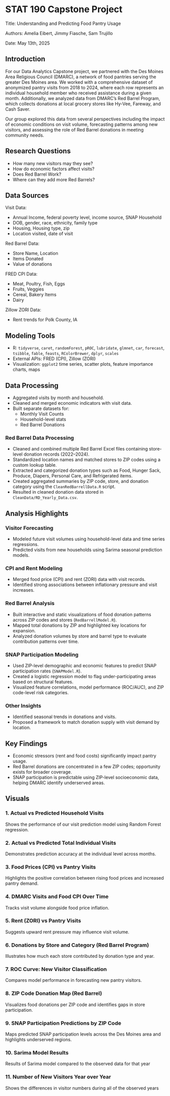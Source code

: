# STAT 190 Capstone Project

Title: Understanding and Predicting Food Pantry Usage

Authors: Amelia Eibert, Jimmy Fiasche, Sam Trujillo

Date: May 13th, 2025

## Introduction

For our Data Analytics Capstone project, we partnered with the Des Moines Area Religious Council (DMARC), a network of food pantries serving the greater Des Moines area. We worked with a comprehensive dataset of anonymized pantry visits from 2018 to 2024, where each row represents an individual household member who received assistance during a given month. Additionally, we analyzed data from DMARC’s Red Barrel Program, which collects donations at local grocery stores like Hy-Vee, Fareway, and Cash Saver.

Our group explored this data from several perspectives including the impact of economic conditions on visit volume, forecasting patterns among new visitors, and assessing the role of Red Barrel donations in meeting community needs.

## Research Questions
- How many new visitors may they see?
- How do economic factors affect visits?
- Does Red Barrel Work?
- Where can they add more Red Barrels?

## Data Sources

Visit Data:
- Annual Income, federal poverty level, income source, SNAP Household
- DOB, gender, race, ethnicity, family type
- Housing, Housing type, zip
- Location visited, date of visit

Red Barrel Data: 
- Store Name, Location
- Items Donated
- Value of donations

FRED CPI Data: 
- Meat, Poultry, Fish, Eggs
- Fruits, Veggies
- Cereal, Bakery Items
- Dairy

Zillow ZORI Data:
- Rent trends for Polk County, IA

## Modeling Tools
- R: `tidyverse`, `caret`, `randomForest`, `pROC`, `lubridate`, `glmnet`, `car`, `forecast`, `tsibble`, `fable`, `feasts`, `RColorBrewer`, `dplyr`, `scales`
- External APIs: FRED (CPI), Zillow (ZORI)
- Visualization: `ggplot2` time series, scatter plots, feature importance charts, maps

## Data Processing
- Aggregated visits by month and household.
- Cleaned and merged economic indicators with visit data.
- Built separate datasets for:
  - Monthly Visit Counts
  - Household-level stats
  - Red Barrel Donations

### Red Barrel Data Processing

- Cleaned and combined multiple Red Barrel Excel files containing store-level donation records (2022–2024).
- Standardized location names and matched stores to ZIP codes using a custom lookup table.
- Extracted and categorized donation types such as Food, Hunger Sack, Produce, Diapers, Personal Care, and Refrigerated items.
- Created aggregated summaries by ZIP code, store, and donation category using the `CleanRedBarrellData.R` script.
- Resulted in cleaned donation data stored in `CleanData/RD_Yearly_Data.csv`.

## Analysis Highlights

### Visitor Forecasting

- Modeled future visit volumes using household-level data and time series regressions.
- Predicted visits from new households using Sarima seasonal prediction models.

### CPI and Rent Modeling

- Merged food price (CPI) and rent (ZORI) data with visit records.
- Identified strong associations between inflationary pressure and visit increases.

### Red Barrel Analysis

- Built interactive and static visualizations of food donation patterns across ZIP codes and stores (`RedBarrellModel.R`).
- Mapped total donations by ZIP and highlighted key locations for expansion.
- Analyzed donation volumes by store and barrel type to evaluate contribution patterns over time.

### SNAP Participation Modeling

- Used ZIP-level demographic and economic features to predict SNAP participation rates (`SNAPModel.R`).
- Created a logistic regression model to flag under-participating areas based on structural features.
- Visualized feature correlations, model performance (ROC/AUC), and ZIP code-level risk categories.

### Other Insights

- Identified seasonal trends in donations and visits.
- Proposed a framework to match donation supply with visit demand by location.

## Key Findings

- Economic stressors (rent and food costs) significantly impact pantry usage.
- Red Barrel donations are concentrated in a few ZIP codes; opportunity exists for broader coverage.
- SNAP participation is predictable using ZIP-level socioeconomic data, helping DMARC identify underserved areas.

## Visuals

### 1. Actual vs Predicted Household Visits

Shows the performance of our visit prediction model using Random Forest regression.

### 2. Actual vs Predicted Total Individual Visits

Demonstrates prediction accuracy at the individual level across months.

### 3. Food Prices (CPI) vs Pantry Visits

Highlights the positive correlation between rising food prices and increased pantry demand.

### 4. DMARC Visits and Food CPI Over Time

Tracks visit volume alongside food price inflation.

### 5. Rent (ZORI) vs Pantry Visits

Suggests upward rent pressure may influence visit volume.

### 6. Donations by Store and Category (Red Barrel Program)

Illustrates how much each store contributed by donation type and year.

### 7. ROC Curve: New Visitor Classification 

Compares model performance in forecasting new pantry visitors.

### 8. ZIP Code Donation Map (Red Barrel)

Visualizes food donations per ZIP code and identifies gaps in store participation.

### 9. SNAP Participation Predictions by ZIP Code

Maps predicted SNAP participation levels across the Des Moines area and highlights underserved regions.

### 10. Sarima Model Results

Results of Sarima model compared to the observed data for that year

### 11. Number of New Visitors Year over Year  

Shows the differences in visitor numbers during all of the observed years
